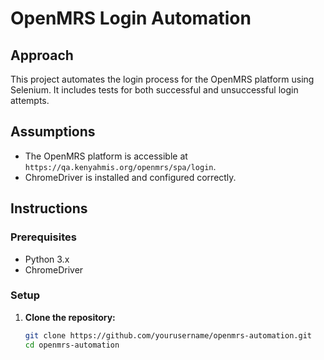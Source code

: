 # OpenMRS  Login Automation

## Approach
This project automates the login process for the OpenMRS platform using Selenium. It includes tests for both successful and unsuccessful login attempts.

## Assumptions
- The OpenMRS platform is accessible at `https://qa.kenyahmis.org/openmrs/spa/login`.
- ChromeDriver is installed and configured correctly.

## Instructions

### Prerequisites
- Python 3.x
- ChromeDriver

### Setup
1. **Clone the repository:**
   ```bash
   git clone https://github.com/yourusername/openmrs-automation.git
   cd openmrs-automation

